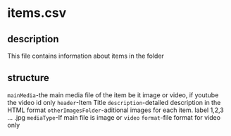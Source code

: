 # items.csv

## description
This file contains information about items in the folder

## structure
`mainMedia`-the main media file of the item be it image or video, if youtube the video id only
`header`-Item Title
`description`-detailed description in the HTML format
`otherImagesFolder`-aditional images for each item. label 1,2,3 ... .jpg
`mediaType`-If main file is image or `video`
`format`-file format for video only